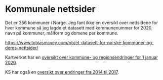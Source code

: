 # Kommunale nettsider

Det er 356 kommuner i Norge. Jeg fant ikke en oversikt over nettsidene for hver kommune så jeg lagde et datasett med kommunenummer for 2020, navn på kommuner, målform og domene per kommune.

https://www.tobiasmcvey.com/nb/et-datasett-for-norske-kommuner-og-deres-nettsider/

Kartverket har en [oversikt over kommune- og regionsendringer for 1 januar 2020](https://kartverket.no/til-lands/kommunereform/tekniske-endringer-ved-sammenslaing-og-grensejustering/komendr2020).

KS har også en [oversikt over endringer fra 2014 til 2017](https://www.ks.no/fagomrader/demokrati-og-styring/kommunereform/noen-fakta-om-nye-kommuner-fra-2020/).